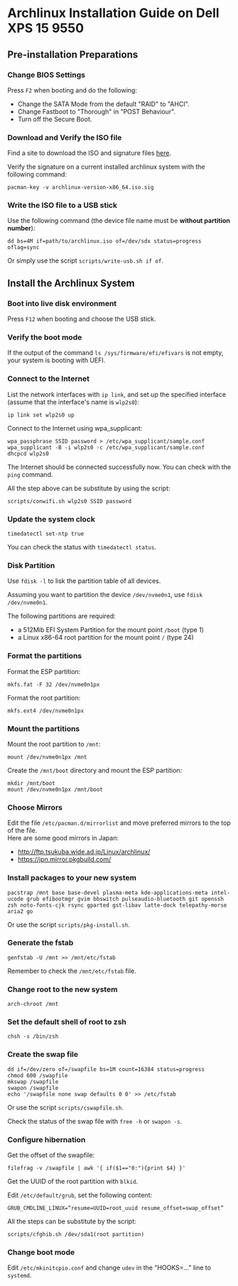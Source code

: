 Archlinux Installation Guide on Dell  XPS 15 9550
===

Pre-installation Preparations
---

### Change BIOS Settings

Press `F2` when booting and do the following:

- Change the SATA Mode from the default "RAID" to "AHCI".
- Change Fastboot to "Thorough" in "POST Behaviour".
- Turn off the Secure Boot.

### Download and Verify the ISO file

Find a site to download the ISO and signature files [here](https://www.archlinux.org/download/).

Verify the signature on a current installed archlinux system with the following command:

	pacman-key -v archlinux-version-x86_64.iso.sig

### Write the ISO file to a USB stick

Use the following command (the device file name must be **without partition number**):

	dd bs=4M if=path/to/archlinux.iso of=/dev/sdx status=progress oflag=sync

Or simply use the script `scripts/write-usb.sh if of`.


Install the Archlinux System
---

### Boot into live disk environment

Press `F12` when booting and choose the USB stick.

### Verify the boot mode

If the output of the command `ls /sys/firmware/efi/efivars` is not empty, your system is booting with UEFI.

### Connect to the Internet

List the network interfaces with `ip link`, and set up the specified interface (assume that the interface's name is `wlp2s0`):

	ip link set wlp2s0 up

Connect to the Internet using wpa_supplicant:

	wpa_passphrase SSID password > /etc/wpa_supplicant/sample.conf
	wpa_supplicant -B -i wlp2s0 -c /etc/wpa_supplicant/sample.conf
	dhcpcd wlp2s0

The Internet should be connected successfully now. You can check with the `ping` command.

All the step above can be substitute by using the script:

	scripts/conwifi.sh wlp2s0 SSID password

### Update the system clock

	timedatectl set-ntp true

You can check the status with `timedatectl status`.

### Disk Partition

Use `fdisk -l` to lisk the partition table of all devices.

Assuming you want to partition the device `/dev/nvme0n1`, use `fdisk /dev/nvme0n1`.

The following partitions are required:

- a 512Mib EFI System Partition for the mount point `/boot` (type 1)
- a Linux x86-64 root partition for the mount point `/` (type 24)

### Format the partitions

Format the ESP partition:

	mkfs.fat -F 32 /dev/nvme0n1px

Format the root partition:

	mkfs.ext4 /dev/nvme0n1px

### Mount the partitions

Mount the root partition to `/mnt`:

	mount /dev/nvme0n1px /mnt

Create the `/mnt/boot` directory and mount the ESP partition:

	mkdir /mnt/boot
	mount /dev/nvme0n1px /mnt/boot

### Choose Mirrors

Edit the file `/etc/pacman.d/mirrorlist` and move preferred mirrors to the top of the file.  
Here are some good mirrors in Japan:

- <http://ftp.tsukuba.wide.ad.jp/Linux/archlinux/>
- <https://jpn.mirror.pkgbuild.com/>

### Install packages to your new system

	pacstrap /mnt base base-devel plasma-meta kde-applications-meta intel-ucode grub efibootmgr gvim bbswitch pulseaudio-bluetooth git openssh zsh noto-fonts-cjk rsync gparted gst-libav latte-dock telepathy-morse aria2 go

Or use the script `scripts/pkg-install.sh`.

### Generate the fstab

	genfstab -U /mnt >> /mnt/etc/fstab

Remember to check the `/mnt/etc/fstab` file.

### Change root to the new system

	arch-chroot /mnt

### Set the default shell of root to zsh

	chsh -s /bin/zsh

### Create the swap file

	dd if=/dev/zero of=/swapfile bs=1M count=16384 status=progress
	chmod 600 /swapfile
	mkswap /swapfile
	swapon /swapfile
	echo '/swapfile none swap defaults 0 0' >> /etc/fstab

Or use the script `scripts/cswapfile.sh`.

Check the status of the swap file with `free -h` or `swapon -s`.

### Configure hibernation

Get the offset of the swapfile:

	filefrag -v /swapfile | awk '{ if($1=="0:"){print $4} }'

Get the UUID of the root partition with `blkid`.

Edit `/etc/default/grub`, set the following content:

	GRUB_CMDLINE_LINUX=“resume=UUID=root_uuid resume_offset=swap_offset”

All the steps can be substitute by the script:

	scripts/cfghib.sh /dev/sda1(root partition)

### Change boot mode

Edit `/etc/mkinitcpio.conf` and change `udev` in the "HOOKS=..." line to `systemd`.

